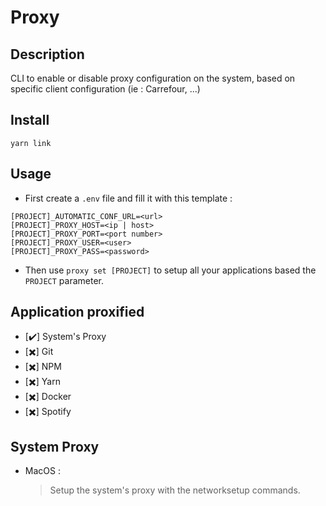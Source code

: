 # Proxy

## Description

CLI to enable or disable proxy configuration on the system, based on specific client configuration (ie : Carrefour, ...)

## Install

`yarn link`

## Usage

- First create a `.env` file and fill it with this template :

```
[PROJECT]_AUTOMATIC_CONF_URL=<url>
[PROJECT]_PROXY_HOST=<ip | host>
[PROJECT]_PROXY_PORT=<port number>
[PROJECT]_PROXY_USER=<user>
[PROJECT]_PROXY_PASS=<password>

```

- Then use `proxy set [PROJECT]` to setup all your applications based the `PROJECT` parameter.

## Application proxified

- [✔️] System's Proxy
- [✖️] Git
- [✖️] NPM
- [✖️] Yarn
- [✖️] Docker
- [✖️] Spotify

## System Proxy

- MacOS :
  > Setup the system's proxy with the networksetup commands.
